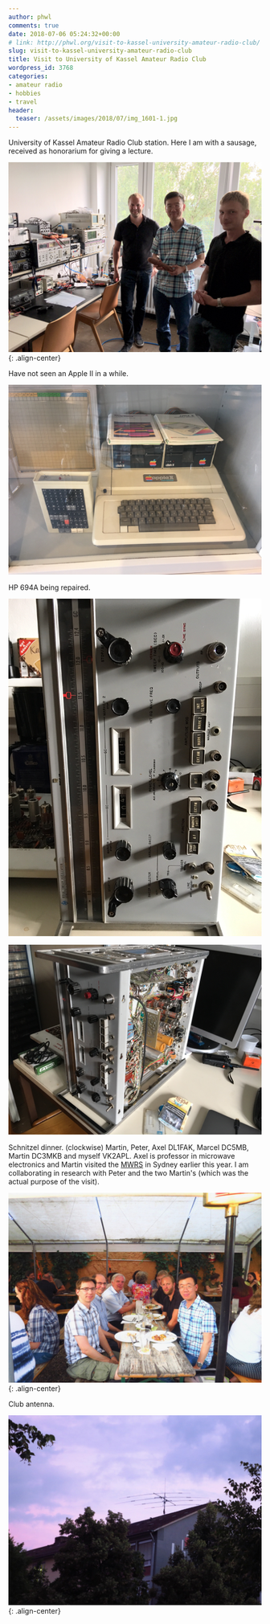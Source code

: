 ```yaml
---
author: phwl
comments: true
date: 2018-07-06 05:24:32+00:00
# link: http://phwl.org/visit-to-kassel-university-amateur-radio-club/
slug: visit-to-kassel-university-amateur-radio-club
title: Visit to University of Kassel Amateur Radio Club
wordpress_id: 3768
categories:
- amateur radio
- hobbies
- travel
header:
  teaser: /assets/images/2018/07/img_1601-1.jpg
---
```


University of Kassel Amateur Radio Club station. Here I am with a sausage, received as honorarium for giving a lecture.

![](/assets/images/2018/07/img_1601-1.jpg){: .align-center}

<!-- more -->

Have not seen an Apple II in a while.

![](/assets/images/2018/07/img_1591.jpg)

HP 694A being repaired.

![](/assets/images/2018/07/img_1605.jpg)

![](/assets/images/2018/07/img_1604.jpg)

Schnitzel dinner. (clockwise) Martin, Peter, Axel DL1FAK, Marcel DC5MB, Martin DC3MKB and myself VK2APL. Axel is professor in microwave electronics and Martin visited the [MWRS](http://www.mwrs.org.au/) in Sydney earlier this year. I am collaborating in research with Peter and the two Martin's (which was the actual purpose of the visit).

[
](/assets/images/2018/07/IMG_8691.jpg)![](/assets/images/2018/07/IMG_8691.jpg){: .align-center}

Club antenna.

![](/assets/images/2018/07/IMG_8694.jpg){: .align-center}
